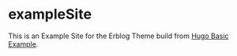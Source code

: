 # exampleSite

This is an Example Site for the Erblog Theme build from [Hugo Basic Example](https://github.com/gohugoio/hugoBasicExample.git).